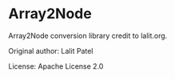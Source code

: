 Array2Node
=============

Array2Node conversion library credit to lalit.org.


Original author: Lalit Patel


License: Apache License 2.0